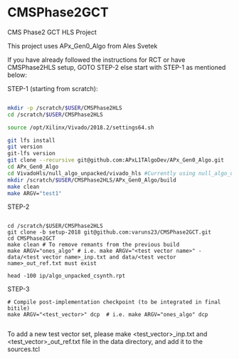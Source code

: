 # CMSPhase2GCT
CMS Phase2 GCT HLS Project

This project uses APx_Gen0_Algo from Ales Svetek

If you have already followed the instructions for RCT or have CMSPhase2HLS setup, GOTO STEP-2 else start with STEP-1 as mentioned below: 

STEP-1 (starting from scratch):
```bash

mkdir -p /scratch/$USER/CMSPhase2HLS
cd /scratch/$USER/CMSPhase2HLS

source /opt/Xilinx/Vivado/2018.2/settings64.sh

git lfs install
git version
git-lfs version
git clone --recursive git@github.com:APxL1TAlgoDev/APx_Gen0_Algo.git
cd APx_Gen0_Algo
cd VivadoHls/null_algo_unpacked/vivado_hls #Currently using null_algo_unpacked, make changes accordingly to use null_algo_stream
mkdir /scratch/$USER/CMSPhase2HLS/APx_Gen0_Algo/build
make clean
make ARGV="test1"
```

STEP-2
```

cd /scratch/$USER/CMSPhase2HLS
git clone -b setup-2018 git@github.com:varuns23/CMSPhase2GCT.git
cd CMSPhase2GCT
make clean # To remove remants from the previous build 
make ARGV="ones_algo" # i.e. make ARGV="<test vector name>" - data/<test vector name>_inp.txt and data/<test vector name>_out_ref.txt must exist

head -100 ip/algo_unpacked_csynth.rpt

```

STEP-3
```
# Compile post-implementation checkpoint (to be integrated in final bitile)
make ARGV="<test_vector>" dcp  # i.e. make ARGV="ones_algo" dcp


```

To add a new test vector set, please make <test_vector>_inp.txt and <test_vector>_out_ref.txt  file in the data directory, and add it to the sources.tcl
